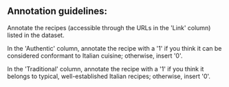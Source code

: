 ## Annotation guidelines:

Annotate the recipes (accessible through the URLs in the 'Link' column) listed in the dataset.

In the 'Authentic' column, annotate the recipe with a '1' if you think it can be considered conformant to Italian cuisine; otherwise, insert '0'.

In the 'Traditional' column, annotate the recipe with a '1' if you think it belongs to typical, well-established Italian recipes; otherwise, insert '0'.
